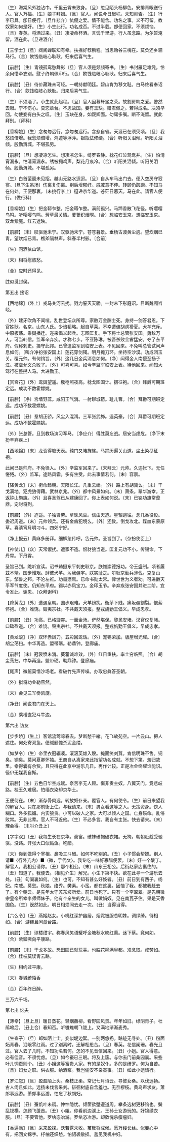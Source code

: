 <!-- { "loadSidebar": true } -->
〔生〕海棠风外独沾巾。千里云霄未致身。〔旦〕忽见陌头杨柳色。安排靑眼送行人。官人万福。〔生〕娘子拜揖。〔旦〕官人。闻说今日起程。未知眞否。〔生〕行李已具。卽日便行。〔旦作悲介〕伉俪之爱。情不能舍。功名之事。义不可留。教奴家如何是好。〔生〕小生此行。功名成否。不过半载。卽便回家。不须烦恼。〔旦〕春英。将酒过来。〔丑〕凄凄命杯酒。言饯千里游。行人虽念路。为尔暂淹留。酒在此。〔旦递酒介〕 

【三学士】〔旦〕阀阅蝉联知有幸。扶摇好荐鹏程。当思贻谷三槐在。莫负还乡驷马行。〔合〕飮饯临岐心耿耿。归来后喜气生。

【前腔】〔生〕靑镜孤鸾愁舞影〔旦〕官人须是频频寄书。〔生〕书封雁足难凭。怜余尙惜牵衣别。慰子终朝佩印行。〔合〕飮饯临岐心耿耿。归来后喜气生。

【前腔】〔丑〕待价藏珠未可轻。一朝持献明廷。碧山肯为移文耻。白马终看奉诏行。〔合〕飮饯临岐心耿耿。归来后喜气生。

〔生〕不须酒了。小生就此起程。〔旦〕官人因慕轩冕之荣。故割房帏之爱。瞥然去眼。宁不伤心。莫恋章台。不思故国。妾有玉玦。赠君佩之。若得成名。决须早回。勿使妾有白头之叹。〔生〕玉玦在身。如觌卿面。勿庸多嘱。断不淹留。就此拜别。〔拜科〕 

【香柳娘】〔生〕念匆匆远行。念匆匆远行。含悲自省。天涯已在须臾顷。〔旦〕我愁烦倍增。我愁烦倍增。鸿迹等浮萍。银瓶怯修绠。〔合〕听阳关泪倾。听阳关泪倾。殷勤渭城。不堪孤另。

【前腔】〔旦〕想凄凉怎生。想凄凉怎生。绮罗春静。枕花红泣鸳鸯并。〔生〕怕淸宵漏永。怕淸宵漏永。绣被拥鸡声。梨花月痕冷。〔合〕听阳关泪倾。听阳关泪倾。殷勤渭城。不堪孤另。

〔生〕白首萤窗未见招。越山无路水迢迢。〔旦〕自从车马出门去。便入空房守寂寥。〔旦下生吊场〕伤离复伤离。别后增郁纡。戚戚意不伸。转顾仍踟蹰。不知马在何处。王便那裏。〔未挑行李上〕迢递京华道。苍茫日暮天。马在此。请官人便行。〔做行科〕 

【香柳娘】〔生〕把金鞯乍整。把金鞯乍整。满前孤兴。马蹄香散飞花径。听嘤嘤鸟鸣。听嘤嘤鸟鸣。芳草最关情。萋萋织烟暝。〔合〕想临安玉京。想临安玉京。双龙紫庭。红云遮映。

【前腔】〔末〕叹驱驰未宁。叹驱驰未宁。苍苍暮景。垂杨古渡黄尘逈。望炊烟已靑。望炊烟已靑。樵斧隔林声。斜舂半村影。〔合前〕 

〔生〕问酒依山馆。

〔末〕相将慰旅愁。

〔合〕应时还得见。

胜似觅封侯。 

第五出
接诏

【西地锦】〔外上〕戎马关河云扰。戮力誓灭天骄。一封未下彤庭诏。目断魏阙岧峣。

〔外〕建牙吹角不闻喧。乱世登坛众所尊。家散万金酬士死。身持一剑答君恩。下官姓耿。名京。山东人氏。少谙韬略。起自草莱。不幸遭値胡虏猾夏。犬羊充斥。中原板荡。乘舆播迁。迩来倡义起兵。志图匡复。手下将士总管张安国。勇敌万人。可当韩信。监军辛弃疾。才称七步。不亚陈琳。被吾杀败金酋猛安。夺了东平府。假称刺史。摄守此邦。已曾遣监军到临安上表。不见回来。不免叫总管试问声息如何。〔叫介净扮张安国上〕莲花穿剑镯。明月掩刀环。坐待空沙漠。功成闭玉关。覆元帅。有何钧旨。〔外〕这几日金兵消息如何。〔净〕闻得金人南侵至扬子江。被虞允文杀败了。〔外〕可喜可喜。如今辛监军临安上表。待他回来。闻知大驾行在整搠人马。大进勤王。 

【赏宫花】〔外〕鸾舆望遥。欃枪照夜高。枕戈图国计。擐征袍。〔合〕拜爵可期班定远。成功不数霍嫖姚。

【前腔】〔净〕宫墙野蒿。咸阳王气消。一射聊城箭。耻儿曹。〔合〕拜爵可期班定远。成功不数霍嫖姚。

【前腔】〔丑〕羣胡正骄。风尘入混淆。三军张武斾。逞英豪。〔合〕拜爵可期班定远。成功不数霍嫖姚。

〔外〕张总管。且到教场演习军马。〔净应介〕得胜莫忘战。居安当虑危。〔净下末扮辛弃疾上〕 

【西地锦】〔末〕龙衮得瞻天表。辕门又睹旌旄。马蹄历遍关山道。尘土染尽征袍。

此间已是帅府。不免径入。〔外〕辛监军回来了。〔末拜云〕元帅。久违帐下。无任惓惓。〔外〕监军。途路风霜。多有生受。此去事情若何。〔末〕容禀。 

【降黄龙】〔末〕衔命趋朝。天限长江。几重云峤。〔外〕路上有胡骑么。〔末〕干戈满地。犯虎狼得藉。武林京兆。〔外〕都中风景如何。〔末〕萧条。翠华游幸。正返钟山旟旐。〔外〕且喜圣驾已从建康回了。你上表如何说。〔末〕已铭功旗常彛鼎。宠封将到。

【前腔】〔外〕迢遥。子独贤劳。草昧风尘。信由天造。星轺遄往。念几番役役。委迟周道。〔末〕元帅领兵。还有金酋犯境么。〔外〕还敎。倒戈攻北。蹀血东蒙原草。喜淸宵月明刁斗。四郊宁好。

〔净上报云〕黄麻多册拜。细柳忽传呼。吿元帅。圣旨到了。〔杂扮使臣上〕 

【神仗儿】〔众〕天常俶扰。遭家不造。恨豺狼当道。匡复元功不小。传锡命。下丹霄。下丹霄。

圣旨已到。跪听宣读。诏书勑摄东平刺史耿京。朕惟崇德报功。帝王盛制。顷者履兹不靖。国步惟艰。肆彼犬羊。污我疆宇。朕实耻之。尔耿京勤兵薄伐。克复山东。邹鲁之邦。不沦左袵。功曷懋焉。已命书勋太常。俾世世为义者劝。可进爵天平军节度使。仍知东平府。锡以赤凤宝刀。金印玉节。辛弃疾张安国并进二阶。宜令准此。谢恩。〔众拜谢科〕 

【降黄龙】〔外〕遭遇皇朝。国步艰难。犬羊纷扰。衡茅下贱。痛坂疆割裂。恨萦怀抱。〔合〕难饶。毁夷宗社。不共戴天须报。整戎旃勤王倡义。早成忠孝。

【前腔】〔丑〕功高。已格璇霄。一面金汤。俨然堪保。黎民安堵。汉官仪复睹。口碑盈道。〔合〕难饶。毁夷宗社。不共戴天须报。整戎旃勤王倡义。早成忠孝。

【黄龙滚】〔净〕双环赤凤刀。五彩回鸾诰。〔外〕宠锡荣加。版屋增光耀。〔合〕胡尘荡扫。中华再造。盟带砺。勒鼎钟。登廊庙。

【前腔】〔末〕冠裳愤未消。葵藿诚难效。〔外〕红日重扶。率土穷临照。〔合〕胡尘荡扫。中华再造。盟带砺。勒鼎钟。登廊庙。

【尾声】微躯莫惜沙场老。看破竹先声传噪。办取忠眞答圣朝。

〔外〕拟将功业勒燕然。

〔末〕会见三军奏凯旋。

〔净丑〕闻说君门在天上。

〔合〕乘槎直犯斗牛边。 

第六出
访友

【步步娇】〔生上〕客馆流莺啼春去。梦断愁千緖。花飞故苑空。一片云山。把人遮住。何处寄双鱼。便缄题愧杀泥金缕。

〔如梦令〕〔生〕帝里衣冠辐凑。滚滚英雄入彀。掩面笑刘蕡。肯信明珠不售。铜臭。铜臭。莫问夏卿怀袖。王商自从离家来此指望功名成就。不想下第。羞归故里。幸得囊有余赀。且只得在此京中游乐几日。再作计较。正是冶金终耀谁能识。径屮无媒我自惭。 

【前腔】〔生〕五色日华空成赋。奈苦李无人顾。惭非贵主奴。八翼天门。竟悲岐路。桂玉久难居。怕缁衣染却京华土。

王便何在。〔末〕渐存骨肉远。转放奴仆亲。覆官人。有何使令。〔生〕前日来望我的解官人。只在那前街上住。与我请来。〔末〕男女看这等之人。无策资身。傍人糊口。外多狐媚。内实狼贪。小可以破人之家。大可以倾人之国。亡身殒命。乱俗败常。无非此辈。官人不可近他。〔生〕不必多言。我自有主张。快去请来。〔末〕理会得。〔末叫介丑上〕 

【字字双】〔丑〕我每生长在京华。豪富。破袜破帽破衣裙。无袴。朝朝赶趁受驰驱。没路。开张大口似鲇鱼。吃醋。

〔末〕你到做得个宰相。鼻吸三斗醋。如何不吃别的。〔丑〕小子惯会帮嫖。别人请■〈行外亢内〉■〈微，亍代攵〉。我专吃一味好寡醋便罢。〔末〕好一个酸丁。解官人。我相公请你。〔丑〕那个相公。〔末〕山东王相公。后街赵家店裏住的。〔丑〕知道了。我便去。〔相见介生〕解兄。小生下第不快。欲在此寻一个游乐去处。〔丑〕勾阑裏如何。〔生〕也可。不知有甚么好妓者。〔丑〕前日到有西子。杨妃。南威。莫愁。秋娘。络秀。樊素。小蛮。都在这裏。因恼了我。都被我赶去了。有个朝云。是先年太守苏东坡所爱。前日也死了。只有一个李翠翠。是先朝徽宗皇帝所幸李师师妹子。他有个亲生的女儿。叫做娟奴。见在南瓦子住。果是天香国色。〔生〕旣然如此。明日相烦同去走一次。〔丑〕当得当得。 

【六么令】〔丑〕燕姬赵女。小桃红深护幽居。烟霓被服总明姝。调绿绮。待相如。〔合〕游缰且问章台路。

【前腔】〔生〕琼楼绀宇。称春风笑语驩呼金塘秋水映红蕖。迷下蔡。竟何如。〔合〕紫骝嘶向平康路。

【前腔】〔末〕干戈多故。恐田园已就荒芜。也胜花柳满皇都。须念取。咸焚如。〔合〕桂枝莫误靑云路。

〔生〕相约过平康。

〔末〕春城绮陌香

〔合〕百年终日醉。

三万六千场。 

第七出
忆夫

【薄幸】〔旦上旦〕暖日蒸花。轻烟蘸柳。看野园风景。年年如旧。绿阴靑子。杜鹃啼后。〔丑上合〕春知否。听雊雉朝飞陇上。又满地渐渐麦秀。

〔生查子〕〔旦〕郞如陌上尘。妾似堤边絮。一别两悠扬。踪迹无寻处。〔丑〕粉面妬靑春。泪眼零红雨。过了别离时。还解相思苦。〔旦〕春英。花信阑珊。春光且过。官人去了几时。不知功名若何。怎的不见音信回来。〔丑〕小姐。官人得意。必有佳音。不须忧虑。〔旦〕如今蚕已三眠。将及上簇。与你去门前桑园裏。采些叶儿饲蚕则个。〔丑〕小姐这等富贵人家。有的是奴仆。多的是绮罗。何为自苦。〔旦〕妇女之职。供衣服。纳酒浆。我岂偷安不亲蚕事。〔丑〕如此小姐请行。 

【罗江怨】〔旦〕盈盈陌上头。桑枝正柔。常记七月诗云。导彼女桑。以伐远扬。古人尙且如此。远扬未伐言采刘。徘徊树底自含羞也。无奈樛枝。黄鸟声求友。萧郞事远游。萧郞事远游。怕忘了秋胡妇。

【前腔】〔丑〕蚕饥叶未稠。忡忡隐忧。倾筐欲墍遵道周。攀条选树更移钩也。鬓乱钗横。怎顾飞蓬首。〔丑〕小姐。你看前边溪上。王孙士女游玩的。好锦绣衣服。〔旦〕不要管他。罗纨恣冶游。罗纨恣冶游。却敎愧杀瘿瘤妇。

【香遍满】〔旦〕采来盈掬。沃若露未收。茧簇将成候。愿万缕长丝。似妾心中有。把回文锦字。杼柚还织愁。怕貂裘敝损。羞见我机中妇。

